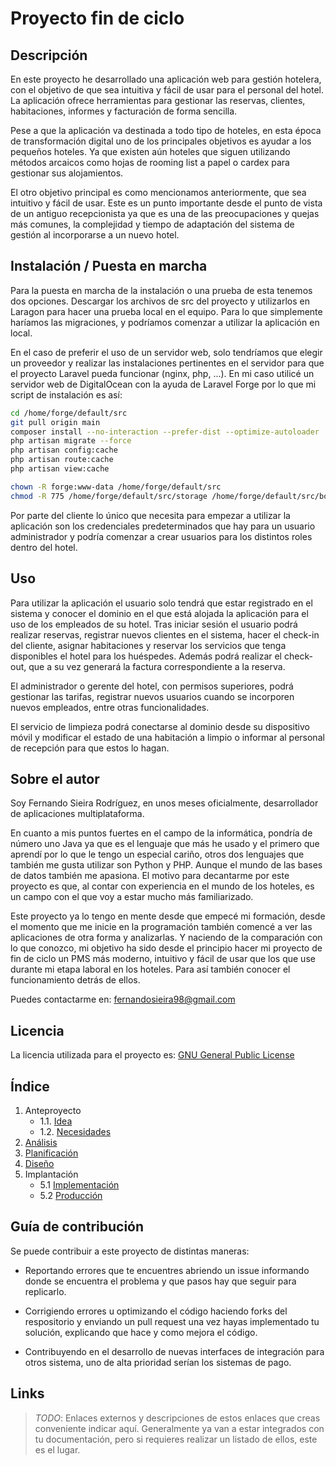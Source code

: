 # Proyecto fin de ciclo

## Descripción

En este proyecto he desarrollado una aplicación web para gestión hotelera, con el objetivo de que sea intuitiva y fácil de usar para el personal del hotel. La aplicación ofrece herramientas para gestionar las reservas, clientes, habitaciones, informes y facturación de forma sencilla.

Pese a que la aplicación va destinada a todo tipo de hoteles, en esta época de transformación digital uno de los principales objetivos es ayudar a los pequeños hoteles. Ya que existen aún hoteles que siguen utilizando métodos arcaicos como hojas de rooming list a papel o cardex para gestionar sus alojamientos.

El otro objetivo principal es como mencionamos anteriormente, que sea intuitivo y fácil de usar. Este es un punto importante desde el punto de vista de un antiguo recepcionista ya que es una de las preocupaciones y quejas más comunes, la complejidad y tiempo de adaptación del sistema de gestión al incorporarse a un nuevo hotel.


## Instalación / Puesta en marcha

Para la puesta en marcha de la instalación o una prueba de esta tenemos dos opciones. Descargar los archivos de src del proyecto y utilizarlos en Laragon para hacer una prueba local en el equipo. Para lo que simplemente haríamos las migraciones, y podríamos comenzar a utilizar la aplicación en local.

En el caso de preferir el uso de un servidor web, solo tendríamos que elegir un proveedor y realizar las instalaciones pertinentes en el servidor para que el proyecto Laravel pueda funcionar (nginx, php, ...). En mi caso utilicé un servidor web de DigitalOcean con la ayuda de Laravel Forge por lo que mi script de instalación es así:

```bash
cd /home/forge/default/src
git pull origin main
composer install --no-interaction --prefer-dist --optimize-autoloader
php artisan migrate --force
php artisan config:cache
php artisan route:cache
php artisan view:cache

chown -R forge:www-data /home/forge/default/src
chmod -R 775 /home/forge/default/src/storage /home/forge/default/src/bootstrap/cache 
```
Por parte del cliente lo único que necesita para empezar a utilizar la aplicación son los credenciales predeterminados que hay para un usuario administrador y podría comenzar a crear usuarios para los distintos roles dentro del hotel.

## Uso

Para utilizar la aplicación el usuario solo tendrá que estar registrado en el sistema y conocer el dominio en el que está alojada la aplicación para el uso de los empleados de su hotel. Tras iniciar sesión el usuario podrá realizar reservas, registrar nuevos clientes en el sistema, hacer el check-in del cliente, asignar habitaciones y reservar los servicios que tenga disponibles el hotel para los huéspedes. Además podrá realizar el check-out, que a su vez generará la factura correspondiente a la reserva.

El administrador o gerente del hotel, con permisos superiores, podrá gestionar las tarifas, registrar nuevos usuarios cuando se incorporen nuevos empleados, entre otras funcionalidades.

El servicio de limpieza podrá conectarse al dominio desde su dispositivo móvil y modificar el estado de una habitación a limpio o informar al personal de recepción para que estos lo hagan.

## Sobre el autor

Soy Fernando Sieira Rodríguez, en unos meses oficialmente, desarrollador de aplicaciones multiplataforma. 

En cuanto a mis puntos fuertes en el campo de la informática, pondría de número uno Java ya que es el lenguaje que más he usado y el primero que aprendí por lo que le tengo un especial cariño, otros dos lenguajes que también me gusta utilizar son Python y PHP. 
Aunque el mundo de las bases de datos también me apasiona. 
El motivo para decantarme por este proyecto es que, al contar con experiencia en el mundo de los hoteles, es un campo con el que voy a estar mucho más familiarizado. 

Este proyecto ya lo tengo en mente desde que empecé mi formación, desde el momento que me inicie en la programación también comencé a ver las aplicaciones de otra forma y analizarlas. Y naciendo de la comparación con lo que conozco, mi objetivo ha sido desde el principio hacer mi proyecto de fin de ciclo un PMS más moderno, intuitivo y fácil de usar que los que use durante mi etapa laboral en los hoteles. Para así también conocer el funcionamiento detrás de ellos.

Puedes contactarme en: fernandosieira98@gmail.com

## Licencia

La licencia utilizada para el proyecto es: [GNU General Public License](LICENSE)

## Índice

1. Anteproyecto
    * 1.1. [Idea](doc/templates/1_idea.md)
    * 1.2. [Necesidades](doc/templates/2_necesidades.md)
2. [Análisis](doc/templates/3_analise.md)
3. [Planificación](doc/templates/4_planificacion.md)
4. [Diseño](doc/templates/5_deseño.md)
5. Implantación
    * 5.1 [Implementación](doc/templates/6_implementacion.md)
    * 5.2 [Producción](doc/templates/7_producion.md)


## Guía de contribución

Se puede contribuir a este proyecto de distintas maneras:

- Reportando errores que te encuentres abriendo un issue informando donde se encuentra el problema y que pasos hay que seguir para replicarlo.

- Corrigiendo errores u optimizando el código haciendo forks del respositorio  y enviando un pull request una vez hayas implementado tu solución, explicando que hace y como mejora el código.

- Contribuyendo en el desarrollo de nuevas interfaces de integración para otros sistema, uno de alta prioridad serían los sistemas de pago.

## Links

> *TODO*: Enlaces externos y descripciones de estos enlaces que creas conveniente indicar aquí. Generalmente ya van a estar integrados con tu documentación, pero si requieres realizar un listado de ellos, este es el lugar.